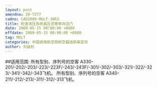 ```yaml
---
layout: post
amendno: 39-7277
cadno: CAD2009-MULT-36R3
title: 检查液压系统高压总管单向活门
date: 2009-05-15 00:00:00 +0800
effdate: 2009-05-15 00:00:00 +0800
tag: MULT
categories: 中国民用航空局航空器适航审定司
author: 刘延利
---
```


##适用范围:
所有型别、序列号的空客
A330-201/-202/-203/-223/-223F/-243/-243F/-301/-302/-303/-321/-322/-32 3/-341/-342/-343飞机。
所有型别、序列号的空客 A340-211/-212/-213/-311/-312/-313飞机。

